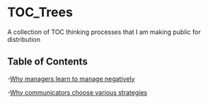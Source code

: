 # TOC_Trees
A collection of TOC thinking processes that I am making public for distribution

## Table of Contents

-[Why managers learn to manage negatively](./Why_Managers_Learn_To_Manage_Negatively.md)

-[Why communicators choose various strategies](./Communication_Strategies.md)


